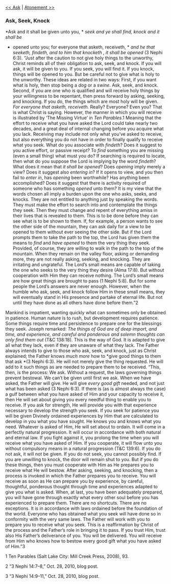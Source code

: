 [<< Ask](Ask)  |  [Atonement >>](Atonement)

### Ask, Seek, Knock

*Ask and it shall be given unto you, *
*seek and ye shall find, knock and it shall be*
* opened unto you; for everyone that asketh, receiveth, *
*and he that seeketh, findeth, and to him that knocketh*
*, it shall be opened* (3 Nephi 6:3). “Just after the caution to not give holy things to the unworthy, Christ reminds all of their obligation to ask, seek, and knock. If you will ask, it will be given to you. If you seek, you will find it. If you knock, things will be opened to you. But be careful not to give what is holy to the unworthy. These ideas are related in two ways: First, if you want what is holy, then stop being a *dog* or a *swine*. Ask, seek, and knock. Second, if you are one who is qualified and will receive holy things by your willingness to be repentant, then press forward by asking, seeking, and knocking. If you do, the things which are most holy will be given. *For everyone that asketh, receiveth.* Really? Everyone? Even you? That is what Christ is saying. However, the manner in which you will receive is illustrated by ‘The Missing Virtue’ in *Ten Parables*.1 Meaning that the effort to receive what you have asked the Lord could take nearly two decades, and a great deal of internal changing before you acquire what you lack. Receiving may include not only what you’ve asked to receive, but also everything you do not have in order to finally qualify to receive what you seek. What do you associate with *findeth*? Does it suggest to you active effort, or passive receipt? To *find* something you are missing (even a small thing) what must you do? If searching is required to locate, then what do you suppose the Lord is implying by the word *findeth*? What does it mean that *it shall be opened*? Does *opening* imply merely a view? Does it suggest also *entering in*? If it opens to view, and you then fail to *enter in*, has *opening* been worthwhile? Has anything been accomplished? Does it suggest that there is activity required of someone who has something *opened* unto them? It is my view that the words chosen all imply a burden upon the one who asks, seeks, and knocks. They are not entitled to anything just by speaking the words. They must make the effort to search into and contemplate the things they seek. Then they must change and repent of everything amiss in their lives that is revealed to them. This is to be done before they can see what is to be shown to them. If, for example, a person wants to see the other side of the mountain, they can ask daily for a view to be opened to them without ever seeing the other side. But if the Lord prompts them to take the path to the top, the Lord has given them the means to *find* and *have opened* to them the very thing they seek. Provided, of course, they are willing to walk in the path to the top of the mountain. When they remain on the valley floor, asking or demanding more, they are not really asking, seeking, and knocking. They are irritating and ungrateful. The Lord’s small means are capable of taking the one who seeks to the very thing they desire (Alma 17:8). But without cooperation with Him they can receive nothing. The Lord’s small means are how great things are brought to pass (1 Nephi 5:8). But for some people the Lord’s answers are never enough. However, when the humble who ask, seek, and knock follow Him in these small means, they will eventually stand in His presence and partake of eternal life. But not until they have done as all others have done before them.”2

Mankind is impatient, wanting quickly what can sometimes only be obtained in patience. Human nature is to rush, but development requires patience. Some things require time and persistence to prepare one for the blessings they seek. Joseph remarked: *The things of God are of deep import, and time, and experience, and careful and ponderous and solemn thoughts can only find them out* (T&C 138:18). This is the way of God. It is adapted to give all what they lack, even if they are unaware of what they lack. The Father always intends to give to those who ask, seek, and knock, just as Christ explained; the Father knows *much more* how to *give good things to them that ask *(3 Nephi 6:3). He will not merely give the thing requested. He will add to it such things as are needed to prepare them to be received. “This, then, is the process: We ask. Without a request, the laws governing things prevent bestowal. We can’t be given until first we ask. When we have asked, the Father will give. He will give *every good gift* needed, and not just what has been asked (3 Nephi 6:3). If there is (as is almost always the case) a gulf between what you have asked of Him and your capacity to receive it, then He will set about giving you every needful thing to enable you to receive. If you ask for strength, He will provide you with that experience necessary to develop the strength you seek. If you seek for patience you will be given Divinely ordained experiences by Him that are calculated to develop in you what you have sought. He knows you and knows what you need. Whatever is asked of Him, He will set about to ordain. It will come in a perfectly natural progression. It will occur in accordance with both natural and eternal law. If you fight against it, you prolong the time when you will receive what you have asked of Him. If you cooperate, it will flow unto you without compulsory means in a natural progression (T&C 139:6). If you do not ask, it will not be given. If you do not seek, you cannot possibly find. If you are unwilling to knock, the door will remain shut to you. But if you do these things, then you must cooperate with Him as He prepares you to receive what He will bestow. After asking, seeking, and knocking, then a process is invoked in which the Father prepares you to receive. You will receive as soon as He can prepare you by experience, by careful, thoughtful, ponderous thought through time and experiences adapted to give you what is asked. When, at last, you have been adequately prepared, you will have gone through exactly what every other soul before you has experienced to prepare them. There are no shortcuts. There are no exceptions. It is in accordance with laws ordained before the foundation of the world. Everyone who has obtained what you seek will have done so in conformity with the very same laws. The Father will work with you to prepare you to receive what you seek. This is a reaffirmation by Christ of the process and the Father’s role in bringing it to pass. If you trust Him, trust also His Father’s deliverance of you. You will be delivered. You will receive from Him who knows how to bestow every good gift what you have asked of Him.”3



1 Ten Parables (Salt Lake City: Mill Creek Press, 2008), 93.


2 “3 Nephi 14:7–8,” Oct. 28, 2010, blog post.


3 “3 Nephi 14:9–11,” Oct. 28, 2010, blog post.